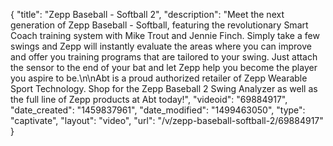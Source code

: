 {
    "title": "Zepp Baseball - Softball 2",
    "description": "Meet the next generation of Zepp Baseball - Softball, featuring the revolutionary Smart Coach training system with Mike Trout and Jennie Finch. Simply take a few swings and Zepp will instantly evaluate the areas where you can improve and offer you training programs that are tailored to your swing. Just attach the sensor to the end of your bat and let Zepp help you become the player you aspire to be.\n\nAbt is a proud authorized retailer of Zepp Wearable Sport Technology. Shop for the Zepp Baseball 2 Swing Analyzer as well as the full line of Zepp products at Abt today!",
    "videoid": "69884917",
    "date_created": "1459837961",
    "date_modified": "1499463050",
    "type": "captivate",
    "layout": "video",
    "url": "\/v\/zepp-baseball-softball-2\/69884917"
}